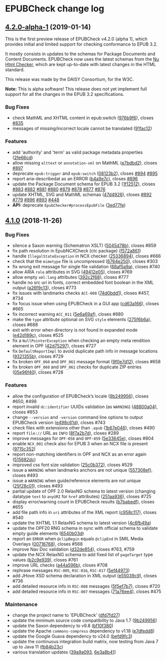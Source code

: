 # EPUBCheck change log

<a name="4.2.0-alpha-1"></a>
## [4.2.0-alpha-1](https://github.com/w3c/epubcheck/compare/v4.1.0...v4.2.0-alpha-1) (2019-01-14)

This is the first preview release of EPUBCheck v4.2.0 (alpha 1), which
provides initial and limited support for checking conformance to EPUB 3.2.

It mostly consists in updates to the schemas for Package Documents and
Content Documents. EPUBCheck now uses the latest schemas from the
[Nu Html Checker](https://validator.github.io/validator/), which are kept
up-to-date with latest changes in the HTML standard.

This release was made by the DAISY Consortium, for the W3C.

**Note:** This is alpha software! This release does _not_ yet implement
full support for all the changes in the EPUB 3.2 specifications.

### Bug Fixes

* check MathML and XHTML content in epub:switch ([976b9f6](https://github.com/w3c/epubcheck/commit/976b9f6)), closes [#835](https://github.com/w3c/epubcheck/issues/835)
* messages of missing/incorrect locale cannot be translated ([91fac12](https://github.com/w3c/epubcheck/commit/91fac12))


### Features

* add 'authority' and 'term' as valid package metadata properties ([2fe66cd](https://github.com/w3c/epubcheck/commit/2fe66cd))
* allow missing `alttext` or `annotation-xml` on MathML ([e7bdbd2](https://github.com/w3c/epubcheck/commit/e7bdbd2)), closes [#897](https://github.com/w3c/epubcheck/issues/897)
* deprecate `epub:trigger` and `epub:switch` ([08123b2](https://github.com/w3c/epubcheck/commit/08123b2)), closes [#894](https://github.com/w3c/epubcheck/issues/894) [#895](https://github.com/w3c/epubcheck/issues/895)
* report aria-describedat as an ERROR ([b4a9e7c](https://github.com/w3c/epubcheck/commit/b4a9e7c)), closes [#896](https://github.com/w3c/epubcheck/issues/896)
* update the Package Document schema for EPUB 3.2 ([1f12512](https://github.com/w3c/epubcheck/commit/1f12512)), closes [#883](https://github.com/w3c/epubcheck/issues/883) [#882](https://github.com/w3c/epubcheck/issues/882) [#881](https://github.com/w3c/epubcheck/issues/881) [#880](https://github.com/w3c/epubcheck/issues/880) [#879](https://github.com/w3c/epubcheck/issues/879) [#878](https://github.com/w3c/epubcheck/issues/878) [#877](https://github.com/w3c/epubcheck/issues/877) [#876](https://github.com/w3c/epubcheck/issues/876)
* update XHTML, SVG and MathML schemas ([47d4926](https://github.com/w3c/epubcheck/commit/47d4926)), closes [#892](https://github.com/w3c/epubcheck/issues/892) [#779](https://github.com/w3c/epubcheck/issues/779) [#896](https://github.com/w3c/epubcheck/issues/896) [#893](https://github.com/w3c/epubcheck/issues/893) [#448](https://github.com/w3c/epubcheck/issues/448)
* **API:** deprecate `EpubChecker#processEpubFile` ([3ed77fe](https://github.com/w3c/epubcheck/commit/3ed77fe))

<a name="4.1.0"></a>
## [4.1.0](https://github.com/w3c/epubcheck/compare/v4.0.2...v4.1.0) (2018-11-26)

### Bug Fixes

* silence a Saxon warning (Schematron XSLT) ([5045d78b](https://github.com/w3c/epubcheck/commit/5045d78b)), closes #859
* fix path resolution in EpubNCXCheck (ctc package) ([f572a861](https://github.com/w3c/epubcheck/commit/f572a861))
* handle `IllegalStateException` in NCX checker ([25336894](https://github.com/w3c/epubcheck/commit/25336894)), closes #666
* check that the `mimetype` file is uncompressed ([6764e250](https://github.com/w3c/epubcheck/commit/6764e250)), closes #303
* fix wrong exit message for single file validation ([68af5a9a](https://github.com/w3c/epubcheck/commit/68af5a9a)), closes #740
* allow ARIA `role` attributes in SVG ([49412e05](https://github.com/w3c/epubcheck/commit/49412e05)), closes #769
* allow empty `xml:lang` attributes ([392c2f68](https://github.com/w3c/epubcheck/commit/392c2f68)), closes #777
* handle no src uri in fonts, correct embedded font boolean in the XML output ([a26f9c13](https://github.com/w3c/epubcheck/commit/a26f9c13)), closes #773
* fix issues with landmarks checks `ACC-008` ([74d0bdd1](https://github.com/w3c/epubcheck/commit/74d0bdd1)), closes #457, #734
* fix focus issue when using EPUBCheck in a GUI app ([cd63a166](https://github.com/w3c/epubcheck/commit/cd63a166)), closes #665
* fix incorrect warning `ACC_011` ([5e6a69af](https://github.com/w3c/epubcheck/commit/5e6a69af)), closes #680
* make the `type` attribute optional on SVG `style` elements ([275f6b6a](https://github.com/w3c/epubcheck/commit/275f6b6a)), closes #688
* exit with error when directory is not found in expanded mode ([e42d189c](https://github.com/w3c/epubcheck/commit/e42d189c)), closes #525
* fix a `NullPointerException` when checking an empty meta rendition element in OPF ([42d75297](https://github.com/w3c/epubcheck/commit/42d75297)), closes #727
* fix `DefaultReportImpl` to avoid duplicate path info in message locations ([9321355b](https://github.com/w3c/epubcheck/commit/9321355b)), closes #729
* fix broken `OPF_060` and `OPF_061` message format ([9f0e7d12](https://github.com/w3c/epubcheck/commit/9f0e7d12)), closes #658
* fix broken `OPF_060` and `OPF_061` checks for duplicate ZIP entries ([05e96f40](https://github.com/w3c/epubcheck/commit/05e96f40)), closes #728

### Features

* allow the configuration of EPUBCheck’s locale ([9b249956](https://github.com/w3c/epubcheck/commit/9b249956)), closes #650, #498
* report invalid `dc:identifier` UUIDs validation (as `WARNING`) ([48800a04](https://github.com/w3c/epubcheck/commit/48800a04)), closes #853
* change `--version` and `-version` command line options to output EPUBCheck version ([e498c61d](https://github.com/w3c/epubcheck/commit/e498c61d)), closes #743
* check files with extensions other than `.epub` ([1b67e046](https://github.com/w3c/epubcheck/commit/1b67e046)), closes #490
* report `file://` URL as `INFO` ([8f7a2b7d](https://github.com/w3c/epubcheck/commit/8f7a2b7d)), closes #289
* improve messages for `OPF-058` and `OPF-059` ([5e33645e](https://github.com/w3c/epubcheck/commit/5e33645e)), closes #804
* enable `NCX_001` check also for EPUB 3 when an NCX file is present ([9715c352](https://github.com/w3c/epubcheck/commit/9715c352))
* report non-matching identifiers in OPF and NCX as an error again ([515682dc](https://github.com/w3c/epubcheck/commit/515682dc))
* improved css font size validation ([25c0b372](https://github.com/w3c/epubcheck/commit/25c0b372)), closes #529
* issue a `WARNING` when landmarks anchors are not unique ([557308ef](https://github.com/w3c/epubcheck/commit/557308ef)), closes #493
* issue a `WARNING` when guide/reference elements are not unique ([25f28c01](https://github.com/w3c/epubcheck/commit/25f28c01)), closes #493
* partial update of OPF 2.0 RelaxNG schema to latest version (changing datatype `text` to `anyURI` for `href` attributes) ([251aa936](https://github.com/w3c/epubcheck/commit/251aa936)), closes #725
* display error/warning count in EPUBCheck results ([b7babedf](https://github.com/w3c/epubcheck/commit/b7babedf)), closes #655
* add file path info in `uri` attributes of the XML report ([c958c117](https://github.com/w3c/epubcheck/commit/c958c117)), closes #540
* update the XHTML 1.1 RelaxNG schema to latest version ([4c6fb49a](https://github.com/w3c/epubcheck/commit/4c6fb49a))
* update the OPF20 RNG schema in sync with official schema to validate empty guide elements ([6540b03d](https://github.com/w3c/epubcheck/commit/6540b03d))
* report an `ERROR` when `@clipBegin` equals `@clipEnd` in SMIL Media Overlays ([00716768](https://github.com/w3c/epubcheck/commit/00716768)), closes #568
* improve Nav Doc validation ([d32de854](https://github.com/w3c/epubcheck/commit/d32de854)), closes #763, #759
* update the NCX RelaxNG schema to add fixed list of `pageTarget` type values ([b2c9e939](https://github.com/w3c/epubcheck/commit/b2c9e939)), closes #761
* improve URL checks ([a44a596b](https://github.com/w3c/epubcheck/commit/a44a596b)), closes #708
* rephrase messages `RSC-005`, `RSC-016`, `RSC-017` ([5ef44973](https://github.com/w3c/epubcheck/commit/5ef44973))
* add JHove XSD schema declaration in XML output ([e55039c9](https://github.com/w3c/epubcheck/commit/e55039c9)), closes #736
* add detailed resource info in `RSC-008` messages ([5f5ef7b7](https://github.com/w3c/epubcheck/commit/5f5ef7b7)), closes #720
* add detailed resource info in `RSC-007` messages ([71a76ee4](https://github.com/w3c/epubcheck/commit/71a76ee4)), closes #475

### Maintenance

* change the project name to 'EPUBCheck' ([dfd7fd27](https://github.com/w3c/epubcheck/commit/dfd7fd27))
* update the minimum source code compatibility to Java 1.7 ([9b249956](https://github.com/w3c/epubcheck/commit/9b249956))
* update the Saxon dependency to v9.8 ([bf10f380](https://github.com/w3c/epubcheck/commit/bf10f380))
* update the Apache `commons-compress` dependency  to v1.18 ([e7dfedd8](https://github.com/w3c/epubcheck/commit/e7dfedd8))
* update the Google Guava dependency to v24.0 ([befd9fc3](https://github.com/w3c/epubcheck/commit/befd9fc3))
* update the continuous integration build matrix, now testing from Java 7 up to Java 11 ([fb84b23c](https://github.com/w3c/epubcheck/commit/fb84b23c))
* various translation updates ([39a9a093](https://github.com/w3c/epubcheck/commit/39a9a093), [6e3a8b41](https://github.com/w3c/epubcheck/commit/6e3a8b41))
